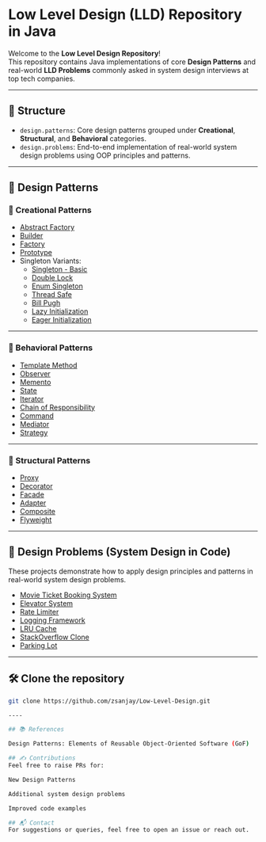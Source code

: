 # Low Level Design (LLD) Repository in Java 

Welcome to the **Low Level Design Repository**!  
This repository contains Java implementations of core **Design Patterns** and real-world **LLD Problems** commonly asked in system design interviews at top tech companies.

---

## 📁 Structure

- `design.patterns`: Core design patterns grouped under **Creational**, **Structural**, and **Behavioral** categories.
- `design.problems`: End-to-end implementation of real-world system design problems using OOP principles and patterns.

---

## 🎯 Design Patterns

### 🔨 Creational Patterns

- [Abstract Factory](https://github.com/zsanjay/Low-Level-Design/tree/main/src/main/java/org/sanjay/lld/design/patterns/creational/abstractfactory)
- [Builder](https://github.com/zsanjay/Low-Level-Design/tree/main/src/main/java/org/sanjay/lld/design/patterns/creational/builder)
- [Factory](https://github.com/zsanjay/Low-Level-Design/tree/main/src/main/java/org/sanjay/lld/design/patterns/creational/factory)
- [Prototype](https://github.com/zsanjay/Low-Level-Design/tree/main/src/main/java/org/sanjay/lld/design/patterns/creational/prototype)
- Singleton Variants:
  - [Singleton - Basic](https://github.com/zsanjay/Low-Level-Design/tree/main/src/main/java/org/sanjay/lld/design/patterns/creational/singleton)
  - [Double Lock](https://github.com/zsanjay/Low-Level-Design/tree/main/src/main/java/org/sanjay/lld/design/patterns/creational/singleton/doubleLock)
  - [Enum Singleton](https://github.com/zsanjay/Low-Level-Design/tree/main/src/main/java/org/sanjay/lld/design/patterns/creational/singleton/enumSingleton)
  - [Thread Safe](https://github.com/zsanjay/Low-Level-Design/tree/main/src/main/java/org/sanjay/lld/design/patterns/creational/singleton/threadsafe)
  - [Bill Pugh](https://github.com/zsanjay/Low-Level-Design/tree/main/src/main/java/org/sanjay/lld/design/patterns/creational/singleton/billPugh)
  - [Lazy Initialization](https://github.com/zsanjay/Low-Level-Design/tree/main/src/main/java/org/sanjay/lld/design/patterns/creational/singleton/lazy)
  - [Eager Initialization](https://github.com/zsanjay/Low-Level-Design/tree/main/src/main/java/org/sanjay/lld/design/patterns/creational/singleton/eager)

---

### 🧠 Behavioral Patterns

- [Template Method](https://github.com/zsanjay/Low-Level-Design/tree/main/src/main/java/org/sanjay/lld/design/patterns/behavioral/template_method)
- [Observer](https://github.com/zsanjay/Low-Level-Design/tree/main/src/main/java/org/sanjay/lld/design/patterns/behavioral/observer/observer)
- [Memento](https://github.com/zsanjay/Low-Level-Design/tree/main/src/main/java/org/sanjay/lld/design/patterns/behavioral/memento)
- [State](https://github.com/zsanjay/Low-Level-Design/tree/main/src/main/java/org/sanjay/lld/design/patterns/behavioral/state)
- [Iterator](https://github.com/zsanjay/Low-Level-Design/tree/main/src/main/java/org/sanjay/lld/design/patterns/behavioral/iterator)
- [Chain of Responsibility](https://github.com/zsanjay/Low-Level-Design/tree/main/src/main/java/org/sanjay/lld/design/patterns/behavioral/chainofresponsibility)
- [Command](https://github.com/zsanjay/Low-Level-Design/tree/main/src/main/java/org/sanjay/lld/design/patterns/behavioral/command)
- [Mediator](https://github.com/zsanjay/Low-Level-Design/tree/main/src/main/java/org/sanjay/lld/design/patterns/behavioral/mediator)
- [Strategy](https://github.com/zsanjay/Low-Level-Design/tree/main/src/main/java/org/sanjay/lld/design/patterns/behavioral/strategy)

---

### 🧱 Structural Patterns

- [Proxy](https://github.com/zsanjay/Low-Level-Design/tree/main/src/main/java/org/sanjay/lld/design/patterns/structural/proxy)
- [Decorator](https://github.com/zsanjay/Low-Level-Design/tree/main/src/main/java/org/sanjay/lld/design/patterns/structural/decorator)
- [Facade](https://github.com/zsanjay/Low-Level-Design/tree/main/src/main/java/org/sanjay/lld/design/patterns/structural/facade)
- [Adapter](https://github.com/zsanjay/Low-Level-Design/tree/main/src/main/java/org/sanjay/lld/design/patterns/structural/adapter)
- [Composite](https://github.com/zsanjay/Low-Level-Design/tree/main/src/main/java/org/sanjay/lld/design/patterns/structural/composite)
- [Flyweight](https://github.com/zsanjay/Low-Level-Design/tree/main/src/main/java/org/sanjay/lld/design/patterns/structural/flyweight)

---

## 🧩 Design Problems (System Design in Code)

These projects demonstrate how to apply design principles and patterns in real-world system design problems.

- [Movie Ticket Booking System](https://github.com/zsanjay/Low-Level-Design/tree/main/src/main/java/org/sanjay/lld/design/problems/movie_ticket_booking_system)
- [Elevator System](https://github.com/zsanjay/Low-Level-Design/tree/main/src/main/java/org/sanjay/lld/design/problems/elevatorsystem)
- [Rate Limiter](https://github.com/zsanjay/Low-Level-Design/tree/main/src/main/java/org/sanjay/lld/design/problems/ratelimiter)
- [Logging Framework](https://github.com/zsanjay/Low-Level-Design/tree/main/src/main/java/org/sanjay/lld/design/problems/logging_framework)
- [LRU Cache](https://github.com/zsanjay/Low-Level-Design/tree/main/src/main/java/org/sanjay/lld/design/problems/lru_cache)
- [StackOverflow Clone](https://github.com/zsanjay/Low-Level-Design/tree/main/src/main/java/org/sanjay/lld/design/problems/stackoverflow)
- [Parking Lot](https://github.com/zsanjay/Low-Level-Design/tree/main/src/main/java/org/sanjay/lld/design/problems/parkinglot)

---

## 🛠️ Clone the repository

   ```bash
   git clone https://github.com/zsanjay/Low-Level-Design.git
   
----

## 📚 References

Design Patterns: Elements of Reusable Object-Oriented Software (GoF)

## ✍️ Contributions
Feel free to raise PRs for:

New Design Patterns

Additional system design problems

Improved code examples

## 📬 Contact
For suggestions or queries, feel free to open an issue or reach out.

